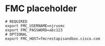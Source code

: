 # FMC placeholder

```
# REQUIRED
export FMC_USERNAME=njrusmc
export FMC_PASSWORD=abc123
# OPTIONAL
export FMC_HOST=fmcrestapisandbox.cisco.com
```
